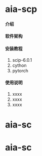 # aia-scp

#### 介绍


#### 软件架构


#### 安装教程

1.  scip-6.0.1
2.  cython
3.  pytorch

#### 使用说明

1.  xxxx
2.  xxxx
3.  xxxx

# aia-sc
# aia-sc
